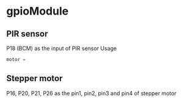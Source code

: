 # gpioModule

## PIR sensor
  P18 (BCM) as the input of PIR sensor
  Usage
  ```python
  motor = 
  ```
  
## Stepper motor 
  P16, P20, P21, P26 as the pin1, pin2, pin3 and pin4 of stepper motor
